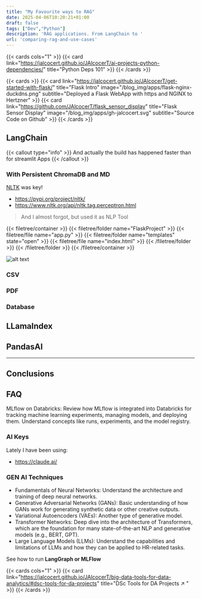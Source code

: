 ```yaml
---
title: "My Favourite ways to RAG"
date: 2025-04-06T10:20:21+01:00
draft: false
tags: ["Dev","Python"]
description: 'RAG applications. From LangChain to '
url: 'comparing-rag-and-use-cases'
---
```



{{< cards cols="1" >}}
  {{< card link="https://jalcocert.github.io/JAlcocerT/ai-projects-python-dependencies/" title="Python Deps 101" >}}
{{< /cards >}}



{{< cards >}}
  {{< card link="https://jalcocert.github.io/JAlcocerT/get-started-with-flask/" title="Flask Intro" image="/blog_img/apps/flask-nginx-duckdns.png" subtitle="Deployed a Flask WebApp with https and NGINX to Hertzner" >}}
  {{< card link="https://github.com/JAlcocerT/flask_sensor_display" title="Flask Sensor Display" image="/blog_img/apps/gh-jalcocert.svg" subtitle="Source Code on Github" >}}
{{< /cards >}}


## LangChain


{{< callout type="info" >}}
And actually the build has happened faster than for streamlit Apps
{{< /callout >}}

### With Persistent ChromaDB and MD


[NLTK](https://github.com/nltk/nltk) was key!


* https://pypi.org/project/nltk/
* https://www.nltk.org/api/nltk.tag.perceptron.html


> And I almost forgot, but used it as NLP Tool


{{< filetree/container >}}
  {{< filetree/folder name="FlaskProject" >}}
    {{< filetree/file name="app.py" >}}
    {{< filetree/folder name="templates" state="open" >}}
      {{< filetree/file name="index.html" >}}
    {{< /filetree/folder >}}
  {{< /filetree/folder >}}
{{< /filetree/container >}}


![alt text](/blog_img/GenAI/chromadb-cli.png)

### CSV

### PDF

### Database


## LLamaIndex


## PandasAI


---

## Conclusions




## FAQ

MLflow on Databricks: Review how MLflow is integrated into Databricks for tracking machine learning experiments, managing models, and deploying them. Understand concepts like runs, experiments, and the model registry.

### AI Keys

Lately I have been using:

* https://claude.ai/



### GEN AI Techniques


* Fundamentals of Neural Networks: Understand the architecture and training of deep neural networks.
* Generative Adversarial Networks (GANs): Basic understanding of how GANs work for generating synthetic data or other creative outputs.
* Variational Autoencoders (VAEs): Another type of generative model.
* Transformer Networks: Deep dive into the architecture of Transformers, which are the foundation for many state-of-the-art NLP and generative models (e.g., BERT, GPT).
* Large Language Models (LLMs): Understand the capabilities and limitations of LLMs and how they can be applied to HR-related tasks.


See how to run **LangGraph or MLFlow**

{{< cards cols="1" >}}
  {{< card link="https://jalcocert.github.io/JAlcocerT/big-data-tools-for-data-analytics/#dsc-tools-for-da-projects" title="DSc Tools for DA Projects ↗ " >}}
{{< /cards >}}